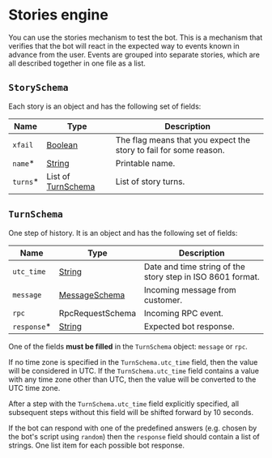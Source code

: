 # Stories engine

You can use the stories mechanism to test the bot.
This is a mechanism that verifies that the bot will react in the expected way to events known in advance from the user.
Events are grouped into separate stories, which are all described together in one file as a list.

## `StorySchema`

Each story is an object and has the following set of fields:

| Name      | Type                                     | Description                                                       |
| --------- | ---------------------------------------- | ----------------------------------------------------------------- |
| `xfail`   | [Boolean](/design-reference/booleans.md) | The flag means that you expect the story to fail for some reason. |
| `name`\*  | [String](/design-reference/strings.md)   | Printable name.                                                   |
| `turns`\* | List of [TurnSchema](#turnschema)        | List of story turns.                                              |

## `TurnSchema`

One step of history. It is an object and has the following set of fields:

| Name         | Type                                                         | Description                                                |
| ------------ | ------------------------------------------------------------ | ---------------------------------------------------------- |
| `utc_time`   | [String](/design-reference/strings.md)                       | Date and time string of the story step in ISO 8601 format. |
| `message`    | [MessageSchema](/design-reference/protocol.md#messageschema) | Incoming message from customer.                            |
| `rpc`        | RpcRequestSchema                                             | Incoming RPC event.                                        |
| `response`\* | [String](/design-reference/strings.md)                       | Expected bot response.                                     |

One of the fields **must be filled** in the `TurnSchema` object: `message` or `rpc`.

If no time zone is specified in the `TurnSchema.utc_time` field, then the value will be considered in UTC.
If the `TurnSchema.utc_time` field contains a value with any time zone other than UTC, then the value will be converted to the UTC time zone.

After a step with the `TurnSchema.utc_time` field explicitly specified, all subsequent steps without this field will be shifted forward by 10 seconds.

If the bot can respond with one of the predefined answers
(e.g. chosen by the bot's script using `random`)
then the `response` field should contain a list of strings.
One list item for each possible bot response.
